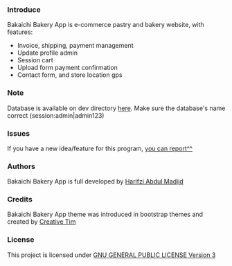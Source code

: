 ### Introduce
Bakaichi Bakery App is e-commerce pastry and bakery website, with features:
- Invoice, shipping, payment management
- Update profile admin
- Session cart
- Upload form payment confirmation
- Contact form, and store location gps

### Note
Database is available on dev directory [here](./dev). Make sure the database's name correct (session:admin|admin123)

### Issues
If you have a new idea/feature for this program, [you can report^^](https://github.com/harifzi/bakaichi_bakery_app/issues)

### Authors
Bakaichi Bakery App is full developed by [Harifzi Abdul Madjid](https://www.linkedin.com/in/harifzi/)

### Credits
Bakaichi Bakery App theme was introduced in bootstrap themes and created by [Creative Tim](http://www.creative-tim.com)

### License
This project is licensed under [GNU GENERAL PUBLIC LICENSE Version 3](./LICENSE.md)
